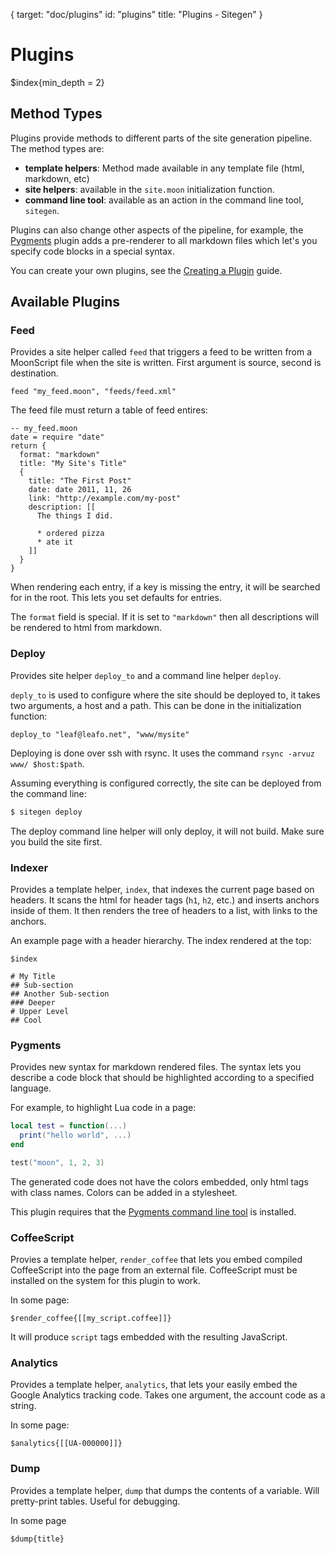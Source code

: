 {
  target: "doc/plugins"
  id: "plugins"
  title: "Plugins - Sitegen"
}

# Plugins

$index{min_depth = 2}

## Method Types

Plugins provide methods to different parts of the site generation pipeline. The
method types are:

* **template helpers**: Method made available in any template file (html, markdown, etc)
* **site helpers**: available in the `site.moon` initialization function.
* **command line tool**: available as an action in the command line tool, `sitegen`.

Plugins can also change other aspects of the pipeline, for example, the
[Pygments](#pygments) plugin adds a pre-renderer to all markdown files which
let's you specify code blocks in a special syntax.

You can create your own plugins, see the [Creating a Plugin]($root/doc/creating-a-plugin.html) guide.

## Available Plugins

### Feed

Provides a site helper called `feed` that triggers a feed to be written from a
MoonScript file when the site is written. First argument is source, second is
destination.

```moon
feed "my_feed.moon", "feeds/feed.xml"
```

The feed file must return a table of feed entires:

```moon
-- my_feed.moon
date = require "date"
return {
  format: "markdown"
  title: "My Site's Title"
  {
    title: "The First Post"
    date: date 2011, 11, 26
    link: "http://example.com/my-post"
    description: [[
      The things I did.

      * ordered pizza
      * ate it
    ]]
  }
}
```


When rendering each entry, if a key is missing the entry, it will be searched
for in the root. This lets you set defaults for entries.

The `format` field is special. If it is set to `"markdown"` then all
descriptions will be rendered to html from markdown.

### Deploy

Provides site helper `deploy_to` and a command line helper `deploy`.

`deply_to` is used to configure where the site should be deployed to, it takes
two arguments, a host and a path. This can be done in the initialization
function:

```moon
deploy_to "leaf@leafo.net", "www/mysite"
```

Deploying is done over ssh with rsync. It uses the command `rsync -arvuz www/
$host:$path`.

Assuming everything is configured correctly, the site can be deployed from the
command line:

```bash
$ sitegen deploy
```

The deploy command line helper will only deploy, it will not build. Make sure
you build the site first.

### Indexer

Provides a template helper, `index`, that indexes the current page based on
headers. It scans the html for header tags (`h1`, `h2`, etc.) and inserts
anchors inside of them. It then renders the tree of headers to a list, with
links to the anchors.

An example page with a header hierarchy. The index rendered at the top:

    $index

    # My Title
    ## Sub-section
    ## Another Sub-section
    ### Deeper
    # Upper Level
    ## Cool

### Pygments

Provides new syntax for markdown rendered files. The syntax lets you describe a
code block that should be highlighted according to a specified language.

For example, to highlight Lua code in a page:

```lua
local test = function(...)
  print("hello world", ...)
end

test("moon", 1, 2, 3)
```

The generated code does not have the colors embedded, only html tags with class
names. Colors can be added in a stylesheet.

This plugin requires that the [Pygments command line
tool](http://pygments.org/docs/cmdline/) is installed.

### CoffeeScript

Provies a template helper, `render_coffee` that lets you embed compiled
CoffeeScript into the page from an external file. CoffeeScript must be
installed on the system for this plugin to work.

In some page:


    $render_coffee{[[my_script.coffee]]}

It will produce `script` tags embedded with the resulting JavaScript.

### Analytics

Provides a template helper, `analytics`, that lets your easily embed the Google
Analytics tracking code. Takes one argument, the account code as a string.

In some page:

    $analytics{[[UA-000000]]}

### Dump

Provides a template helper, `dump` that dumps the contents of a variable.
Will pretty-print tables. Useful for debugging.

In some page

    $dump{title}

